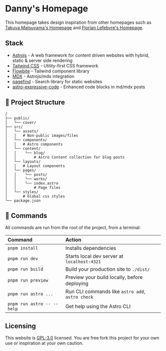 # Danny's Homepage

This homepage takes design inspiration from other homepages such as [Takuya Matsuyama's Homepage](https://www.craftz.dog/) and [Florian Lefebvre's Homepage](https://florian-lefebvre.dev/). 

## Stack

- [Astrojs](https://astro.build/) - A web framework for content driven websites with hybrid, static & server side rendering
- [Tailwind CSS](https://tailwindcss.com/) - Utility-first CSS framework
- [Flowbite](https://flowbite.com/) - Tailwind component library
- [MDX](https://docs.astro.build/en/guides/integrations-guide/mdx/) - Astrojs/mdx integration
- [pagefind](https://pagefind.app/) - Search library for static websites
- [astro-expressive-code](https://expressive-code.com/) - Enhanced code blocks in md/mdx posts

## 🚀 Project Structure

```text
/
├── public/
│   └── cover/
├── src/
│   └── assets/
│   │   # Non-public images/files
│   └── components/
│   │   # Astro components
│   └── content/
│   │    └── blog/
│   │        # Astro Content collection for blog posts
│   └── layouts/
│   │   # Layout components
│   └── pages/
│   │    └── posts/
│   │    └── works/
│   │    └── index.astro
│   │        # Page files  
│   └── styles/
│       # Global css styles
└── package.json
```

## 🧞 Commands

All commands are run from the root of the project, from a terminal:

| Command                    | Action                                           |
| :------------------------  | :----------------------------------------------- |
| `pnpm install`             | Installs dependencies                            |
| `pnpm run dev`             | Starts local dev server at `localhost:4321`      |
| `pnpm run build`           | Build your production site to `./dist/`          |
| `pnpm run preview`         | Preview your build locally, before deploying     |
| `pnpm run astro ...`       | Run CLI commands like `astro add`, `astro check` |
| `pnpm run astro -- --help` | Get help using the Astro CLI                     |

## Licensing

This website is [GPL-3.0](./LICENSE) licensed. You are free fork this project for your own use or inspiration at your own caution.